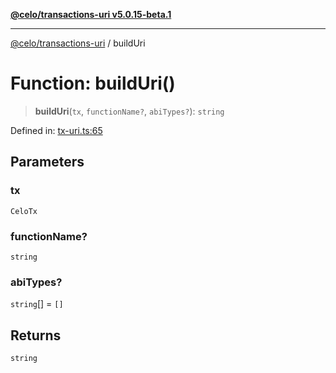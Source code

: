 [**@celo/transactions-uri v5.0.15-beta.1**](../README.md)

***

[@celo/transactions-uri](../README.md) / buildUri

# Function: buildUri()

> **buildUri**(`tx`, `functionName?`, `abiTypes?`): `string`

Defined in: [tx-uri.ts:65](https://github.com/celo-org/developer-tooling/blob/master/packages/sdk/transactions-uri/src/tx-uri.ts#L65)

## Parameters

### tx

`CeloTx`

### functionName?

`string`

### abiTypes?

`string`[] = `[]`

## Returns

`string`

